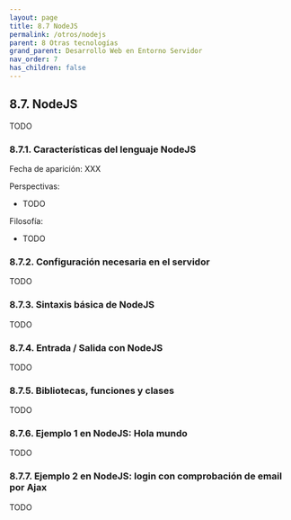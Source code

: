 ```yaml
---
layout: page
title: 8.7 NodeJS
permalink: /otros/nodejs
parent: 8 Otras tecnologías
grand_parent: Desarrollo Web en Entorno Servidor
nav_order: 7
has_children: false
---
```


## 8.7. NodeJS

TODO

### 8.7.1. Características del lenguaje NodeJS


Fecha de aparición: XXX

Perspectivas: 

* TODO

Filosofía:

* TODO

### 8.7.2. Configuración necesaria en el servidor

TODO

### 8.7.3. Sintaxis básica de NodeJS

TODO

### 8.7.4. Entrada / Salida con NodeJS

TODO

### 8.7.5. Bibliotecas, funciones y clases

TODO

### 8.7.6. Ejemplo 1 en NodeJS: Hola mundo

TODO

### 8.7.7. Ejemplo 2 en NodeJS: login con comprobación de email por Ajax

TODO